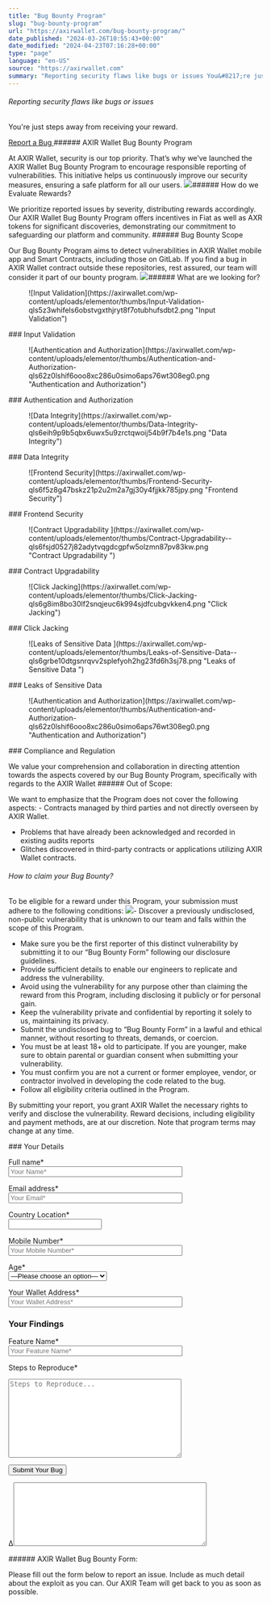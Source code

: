 ```yaml
---
title: "Bug Bounty Program"
slug: "bug-bounty-program"
url: "https://axirwallet.com/bug-bounty-program/"
date_published: "2024-03-26T10:55:43+00:00"
date_modified: "2024-04-23T07:16:28+00:00"
type: "page"
language: "en-US"
source: "https://axirwallet.com"
summary: "Reporting security flaws like bugs or issues You&#8217;re just steps away from receiving your reward. Report a Bug AXIR Wallet Bug Bounty Program At AXIR Wallet, security is our top priority. That’s why we’ve launched the AXIR Wallet Bug Bounty Program to encourage responsible reporting of vulnerabilities. This initiative helps us continuously improve our security measures, ensuring a safe platform for all our users. How do we Evaluate Rewards? We prioritize reported issues by severity, distributing rewards accordingly. Our AXIR Wallet Bug Bounty Program offers incentives in Fiat as well as AXR tokens for significant discoveries, demonstrating our commitment to [&hellip;]"
---
```


###### Reporting security flaws like bugs or issues

You're just steps away from receiving your reward.

 <a href="" id="report_a_bug"> Report a Bug </a>###### AXIR Wallet Bug Bounty Program

 At AXIR Wallet, security is our top priority. That’s why we’ve launched the AXIR Wallet Bug Bounty Program to encourage responsible reporting of vulnerabilities. This initiative helps us continuously improve our security measures, ensuring a safe platform for all our users. ![](https://axirwallet.com/wp-content/uploads/Evaluate-Records.png)###### How do we Evaluate Rewards?

 We prioritize reported issues by severity, distributing rewards accordingly. Our AXIR Wallet Bug Bounty Program offers incentives in Fiat as well as AXR tokens for significant discoveries, demonstrating our commitment to safeguarding our platform and community. ###### Bug Bounty Scope

 Our Bug Bounty Program aims to detect vulnerabilities in AXIR Wallet mobile app and Smart Contracts, including those on GitLab. If you find a bug in AXIR Wallet contract outside these repositories, rest assured, our team will consider it part of our bounty program. ![](https://axirwallet.com/wp-content/uploads/Bug-Bounty-Scope​.png)###### What are we looking for?

 <figure>![Input Validation](https://axirwallet.com/wp-content/uploads/elementor/thumbs/Input-Validation-qls5z3whifels6obstvgxthjryt8f7otubhufsdbt2.png "Input Validation")</figure>### Input Validation

 <figure>![Authentication and Authorization](https://axirwallet.com/wp-content/uploads/elementor/thumbs/Authentication-and-Authorization-qls62z0lshif6ooo8xc286u0simo6aps76wt308eg0.png "Authentication and Authorization")</figure>### Authentication and Authorization

 <figure>![Data Integrity](https://axirwallet.com/wp-content/uploads/elementor/thumbs/Data-Integrity-qls6eih9p9b5qbx6uwx5u9zrctqwoij54b9f7b4e1s.png "Data Integrity")</figure>### Data Integrity

 <figure>![Frontend Security](https://axirwallet.com/wp-content/uploads/elementor/thumbs/Frontend-Security-qls6f5z8g47bskz21p2u2m2a7gj30y4fjjkk785jpy.png "Frontend Security")</figure>### Frontend Security 

 <figure>![Contract Upgradability ](https://axirwallet.com/wp-content/uploads/elementor/thumbs/Contract-Upgradability--qls6fsjd0527j82adytvqgdcgpfw5olzmn87pv83kw.png "Contract Upgradability ")</figure>### Contract Upgradability 

 <figure>![Click Jacking](https://axirwallet.com/wp-content/uploads/elementor/thumbs/Click-Jacking-qls6g8im8bo30lf2snqjeuc6k994sjdfcubgvkken4.png "Click Jacking")</figure>### Click Jacking 

 <figure>![Leaks of Sensitive Data ](https://axirwallet.com/wp-content/uploads/elementor/thumbs/Leaks-of-Sensitive-Data--qls6grbe10dtgsnrqvv2splefyoh2hg23fd6h3sj78.png "Leaks of Sensitive Data ")</figure>### Leaks of Sensitive Data 

 <figure>![Authentication and Authorization](https://axirwallet.com/wp-content/uploads/elementor/thumbs/Authentication-and-Authorization-qls62z0lshif6ooo8xc286u0simo6aps76wt308eg0.png "Authentication and Authorization")</figure>### Compliance and Regulation

 We value your comprehension and collaboration in directing attention towards the aspects covered by our Bug Bounty Program, specifically with regards to the AXIR Wallet ###### Out of Scope:

 We want to emphasize that the Program does not cover the following aspects: - Contracts managed by third parties and not directly overseen by AXIR Wallet.
- Problems that have already been acknowledged and recorded in existing audits reports
- Glitches discovered in third-party contracts or applications utilizing AXIR Wallet contracts.
 
###### How to claim your Bug Bounty?

 To be eligible for a reward under this Program, your submission must adhere to the following conditions: ![](https://axirwallet.com/wp-content/uploads/Claim-Your-Bug-Bounty-300x204.png)- Discover a previously undisclosed, non-public vulnerability that is unknown to our team and falls within the scope of this Program.
- Make sure you be the first reporter of this distinct vulnerability by submitting it to our “Bug Bounty Form” following our disclosure guidelines.
- Provide sufficient details to enable our engineers to replicate and address the vulnerability.
- Avoid using the vulnerability for any purpose other than claiming the reward from this Program, including disclosing it publicly or for personal gain.
- Keep the vulnerability private and confidential by reporting it solely to us, maintaining its privacy.
- Submit the undisclosed bug to “Bug Bounty Form” in a lawful and ethical manner, without resorting to threats, demands, or coercion.
- You must be at least 18+ old to participate. If you are younger, make sure to obtain parental or guardian consent when submitting your vulnerability.
- You must confirm you are not a current or former employee, vendor, or contractor involved in developing the code related to the bug.
- Follow all eligibility criteria outlined in the Program.
 
 By submitting your report, you grant AXIR Wallet the necessary rights to verify and disclose the vulnerability. Reward decisions, including eligibility and payment methods, are at our discretion. Note that program terms may change at any time. 
<form action="/wp-admin/admin-ajax.php#wpcf7-f22246-o3" aria-label="Contact form" data-status="init" method="post" novalidate="novalidate"><input name="_wpcf7" type="hidden" value="22246"></input><input name="_wpcf7_version" type="hidden" value="5.9.3"></input><input name="_wpcf7_locale" type="hidden" value="en_US"></input><input name="_wpcf7_unit_tag" type="hidden" value="wpcf7-f22246-o3"></input><input name="_wpcf7_container_post" type="hidden" value="0"></input><input name="_wpcf7_posted_data_hash" type="hidden" value=""></input><input name="_wpcf7_recaptcha_response" type="hidden" value=""></input>### Your Details 

<label>Full name\*</label>  
<input aria-invalid="false" aria-required="true" name="your-name" placeholder="Your Name*" size="40" type="text" value=""></input>

<label>Email address\*</label>  
<input aria-invalid="false" aria-required="true" name="your-email" placeholder="Your Email*" size="40" type="email" value=""></input>

<label>Country Location\*</label>  
 <input default_country="" id="" name="country" type="text"></input>

<label>Mobile Number\*</label>  
<input aria-invalid="false" aria-required="true" name="mobile" placeholder="Your Mobile Number*" size="40" type="tel" value=""></input>

<label>Age\*</label>  
<select aria-invalid="false" aria-required="true" name="age"><option value="">—Please choose an option—</option><option value="1">1</option><option value="2">2</option><option value="3">3</option><option value="4">4</option><option value="5">5</option><option value="6">6</option><option value="7">7</option><option value="8">8</option><option value="9">9</option><option value="10">10</option><option value="11">11</option><option value="12">12</option><option value="13">13</option><option value="14">14</option><option value="15">15</option><option value="16">16</option><option value="17">17</option><option value="18">18</option><option value="19">19</option><option value="20">20</option><option value="21">21</option><option value="22">22</option><option value="23">23</option><option value="24">24</option><option value="25">25</option><option value="26">26</option><option value="27">27</option><option value="28">28</option><option value="29">29</option><option value="30">30</option><option value="31">31</option><option value="32">32</option><option value="33">33</option><option value="34">34</option><option value="35">35</option><option value="36">36</option><option value="37">37</option><option value="38">38</option><option value="39">39</option><option value="40">40</option><option value="41">41</option><option value="42">42</option><option value="43">43</option><option value="44">44</option><option value="45">45</option><option value="46">46</option><option value="47">47</option><option value="48">48</option><option value="49">49</option><option value="50">50</option><option value="51">51</option><option value="52">52</option><option value="53">53</option><option value="54">54</option><option value="55">55</option><option value="56">56</option><option value="57">57</option><option value="58">58</option><option value="59">59</option><option value="60">60</option><option value="61">61</option><option value="62">62</option><option value="63">63</option><option value="64">64</option><option value="65">65</option><option value="66">66</option><option value="67">67</option><option value="68">68</option><option value="69">69</option><option value="70">70</option><option value="71">71</option><option value="72">72</option><option value="73">73</option><option value="74">74</option><option value="75">75</option><option value="76">76</option><option value="77">77</option><option value="78">78</option><option value="79">79</option><option value="80">80</option><option value="81">81</option><option value="82">82</option><option value="83">83</option><option value="84">84</option><option value="85">85</option><option value="86">86</option><option value="87">87</option><option value="88">88</option><option value="89">89</option><option value="90">90</option><option value="91">91</option><option value="92">92</option><option value="93">93</option><option value="94">94</option><option value="95">95</option><option value="96">96</option><option value="97">97</option><option value="98">98</option><option value="99">99</option><option value="100">100</option></select>

<label>Your Wallet Address\*</label>  
<input aria-invalid="false" aria-required="true" name="wallet_address" placeholder="Your Wallet Address*" size="40" type="text" value=""></input>

### Your Findings 

<label>Feature Name\*</label>  
<input aria-invalid="false" aria-required="true" name="feature_name" placeholder="Your Feature Name*" size="40" type="text" value=""></input>

<label>Steps to Reproduce\*</label>  
<textarea aria-invalid="false" cols="40" name="steps_reproduce" placeholder="Steps to Reproduce..." rows="10"></textarea>

<input type="submit" value="Submit Your Bug"></input>

<label>Δ<textarea cols="45" maxlength="100" name="_wpcf7_ak_hp_textarea" rows="8"></textarea></label><input id="ak_js_3" name="_wpcf7_ak_js" type="hidden" value="109"></input>

</form>###### AXIR Wallet Bug Bounty Form: 

 Please fill out the form below to report an issue. Include as much detail about the exploit as you can. Our AXIR Team will get back to you as soon as possible. 
